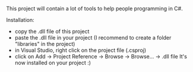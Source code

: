 This project will contain a lot of tools to help people programming in C#.

Installation:
- copy the .dll file of this project
- paste the .dll file in your project (I recommend to create a folder "libraries" in the project)
- in Visual Studio, right click on the project file (.csproj)
- click on Add -> Project Reference -> Browse -> Browse... -> .dll file
It's now installed on your project :)